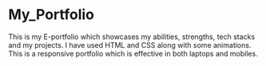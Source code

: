 # My_Portfolio
This is my E-portfolio which showcases my abilities, strengths, tech stacks and my projects. I have used HTML and CSS along with some animations. This is a responsive portfolio which is effective in both laptops and mobiles.
